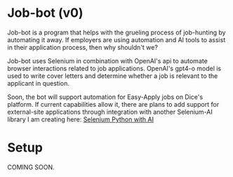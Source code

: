 # Job-bot (v0)
Job-bot is a program that helps with the grueling process of job-hunting by automating it away.
If employers are using automation and AI tools to assist in their application process, then why shouldn't we?

Job-bot uses Selenium in combination with OpenAI's api to automate browser interactions related to job applications. 
OpenAI's gpt4-o model is used to write cover letters and determine whether a job is relevant to the applicant in question. 

Soon, the bot will support automation for Easy-Apply jobs on Dice's platform. If current capabilities allow it, there are 
plans to add support for external-site applications through integration with another Selenium-AI library I am creating here: [Selenium Python with AI](https://github.com/AndrewKassab/selenium_ai)

# Setup

COMING SOON.
